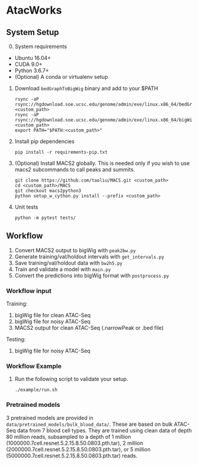 # AtacWorks

## System Setup

0. System requirements

* Ubuntu 16.04+
* CUDA 9.0+
* Python 3.6.7+
* (Optional) A conda or virtualenv setup

1. Download `bedGraphToBigWig` binary and add to your $PATH
    ```
    rsync -aP rsync://hgdownload.soe.ucsc.edu/genome/admin/exe/linux.x86_64/bedGraphToBigWig <custom_path>
    rsync -aP rsync://hgdownload.soe.ucsc.edu/genome/admin/exe/linux.x86_64/bigWigToBedGraph <custom_path>
    export PATH="$PATH:<custom_path>"
    ```

2. Install pip dependencies

    ```
    pip install -r requirements-pip.txt
    ```

3. (Optional) Install MACS2 globally. This is needed only if you wish to use macs2 subcommands to call peaks and summits.

    ```
   git clone https://github.com/taoliu/MACS.git <custom_path>
   cd <custom_path>/MACS
   git checkout macs2python3
   python setup_w_cython.py install --prefix <custom_path>
   ```
   
4. Unit tests

    ```
    python -m pytest tests/
    ```

## Workflow

1. Convert MACS2 output to bigWig with `peak2bw.py`
2. Generate training/val/holdout intervals with `get_intervals.py`
3. Save training/val/holdout data with `bw2h5.py`
4. Train and validate a model with `main.py`
5. Convert the predictions into bigWig format with `postprocess.py`

### Workflow input

Training:
1. bigWig file for clean ATAC-Seq
2. bigWig file for noisy ATAC-Seq
3. MACS2 output for clean ATAC-Seq (.narrowPeak or .bed file)

Testing:
1. bigWig file for noisy ATAC-Seq

### Workflow Example

1. Run the following script to validate your setup.

    ```
    ./example/run.sh
    ```

### Pretrained models

3 pretrained models are provided in `data/pretrained_models/bulk_blood_data/`.
These are based on bulk ATAC-Seq data from 7 blood cell types. They are trained using clean data of depth 80 million reads, subsampled to a depth of 1 million (1000000.7cell.resnet.5.2.15.8.50.0803.pth.tar), 2 million (2000000.7cell.resnet.5.2.15.8.50.0803.pth.tar), or 5 million (5000000.7cell.resnet.5.2.15.8.50.0803.pth.tar) reads.
